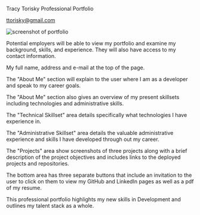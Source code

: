 Tracy Torisky Professional Portfolio

ttorisky@gmail.com

![screenshot of portfolio](assets/Torisky-portfolio.png)

Potential employers will be able to view my portfolio and examine my background, skills, and experience.  They will also have access to my contact information.

 My full name, address and e-mail at the top of the page.

The "About Me" section will explain to the user where I am as a developer and speak to my career goals.  

The "About Me" section also gives an overview of my present skillsets including technologies and administrative skills.

The "Technical Skillset" area details specifically what technologies I have experience in.

The "Administrative Skillset" area details the valuable administrative experience and skills I have developed through out my career.

The "Projects" area show screenshots of three projects along with a brief description of the project objectives and includes links to the deployed projects and repositories.

The bottom area has three separate buttons that include an invitation to the user to click on them to view my GitHub and LinkedIn pages as well as a pdf of my resume.

This professional portfolio highlights my new skills in Development and outlines my talent stack as a whole.



